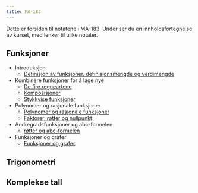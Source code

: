 ```yaml
---
title: MA-183
---
```

Dette er forsiden til notatene i MA-183. Under ser du en innholdsfortegnelse av kurset, med lenker til ulike notater.

## Funksjoner

- Introduksjon
    - [Definisjon av funksjoner, definisjonsmengde og verdimengde](0.1/1.%20Introduksjon.md)
- Kombinere funksjoner for å lage nye
    - [De fire regneartene](0.1/2.1%20De%20fire%20regneartene.md)
    - [Komposisjoner](0.1/2.2%20Komposisjoner.md)
    - [Stykkvise funksjoner](0.1/2.3%20Stykkvise%20funksjoner.md)
- Polynomer og rasjonale funksjoner
    - [Polynomer og rasjonale funksjoner](0.1/3.1%20Polynomer%20og%20rasjonale%20funksjoner.md)
    - [Faktorer, røtter og nullpunkt](0.1/3.2%20Faktorer,%20røtter%20og%20nullpunkt.md)
- Andregradsfunksjoner og abc-formelen
    - [røtter og abc-formelen](0.1/4.%20Andregradsfunksjoner%20og%20abc-formelen.md)
- Funksjoner og grafer
    - [Funksjoner og grafer](0.1/5.%20Funksjoner%20og%20grafer.md)

## Trigonometri

## Komplekse tall